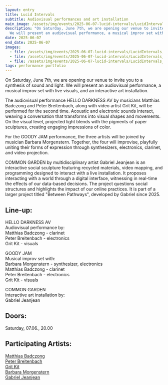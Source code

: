 ```yaml
---
layout: entry
title: Lucid Intervals
subtitle: Audiovisual performances and art installation
main_image: /assets/img/events/2025-06-07-lucid-intervals/LucidIntervalsBanner.jpg
description: "On Saturday, June 7th, we are opening our venue to invite you to a synthesis of sound and light.
  We will present an audiovisual performance, a musical improv set with live visuals, and an interactive art installation."
date: 2025-06-07
end_date: 2025-06-07
images: 
  - file: /assets/img/events/2025-06-07-lucid-intervals/LucidIntervals_event_img1.jpg
  - file: /assets/img/events/2025-06-07-lucid-intervals/LucidIntervals_event_img2.jpg
  - file: /assets/img/events/2025-06-07-lucid-intervals/LucidIntervals_event_img3.jpg
tags: performance portfolio
---
```


On Saturday, June 7th, we are opening our venue to invite you to a synthesis of sound and light.
We will present an audiovisual performance, a musical improv set with live visuals, and an interactive art installation.

The audiovisual performance HELLO DARKNESS AV by musicians Matthias Badczong and Peter Breitenbach, along with video artist Grit Kit, will be performed for the second time.
Acoustic and electronic sounds interact, weaving a conversation that transforms into visual shapes and movements.
On the visual level, projected light blends with the pigments of paper sculptures, creating engaging impressions of color.

For the GOODY JAM performance, the three artists will be joined by musician Barbara Morgenstern. Together, the four will improvise, playfully uniting their forms of expression through synthesizers, electronics, clarinet, and video projection.

COMMON GARDEN by multidisciplinary artist Gabriel Jeanjean is an interactive social sculpture featuring recycled materials, video mapping, and programming designed to interact with a live installation.
It proposes interacting with a world through a digital interface, witnessing in real-time the effects of our data-based decisions.
The project questions social structures and highlights the impact of our online practices.
It is part of a larger project titled "Between Pathways", developed by Gabriel since 2025.

## Line-up:
HELLO DARKNESS AV<br>
Audiovisual performance by:<br>
Matthias Badczong - clarinet<br>
Peter Breitenbach - electronics<br>
Grit Kit - visuals<br>

GOODY JAM<br>
Musical improv set with:<br>
Barbara Morgenstern - synthesizer, electronics<br>
Matthias Badczong - clarinet<br>
Peter Breitenbach - electronics<br>
Grit Kit - visuals<br>

COMMON GARDEN<br>
Interactive art installation by:<br>
Gabriel Jeanjean

## Doors:
Saturday, 07.06., 20.00

## Participating Artists:
[Matthias Badczong](https://www.klariac.com/)<br>
[Peter Breitenbach](https://peterbreitenbach.de/)<br>
[Grit Kit](https://gritschuster.de/)<br>
[Barbara Morgenstern](https://www.barbaramorgenstern.de/)<br>
[Gabriel Jeanjean](https://www.gabrieljeanjean.com/)
